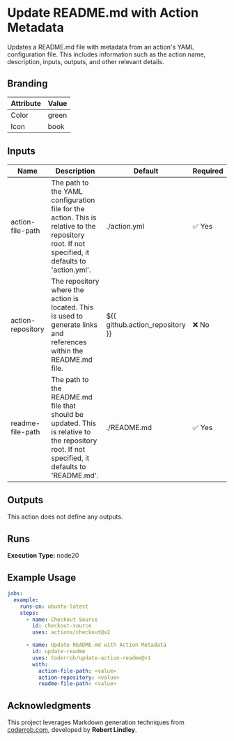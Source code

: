 # Update README.md with Action Metadata

Updates a README.md file with metadata from an action's YAML configuration file. This includes information such as the action name, description, inputs, outputs, and other relevant details.

## Branding

| Attribute | Value |
| --------- | ----- |
| Color     | green |
| Icon      | book  |

## Inputs

| Name              | Description                                                                                                                                     | Default                         | Required |
| ----------------- | ----------------------------------------------------------------------------------------------------------------------------------------------- | ------------------------------- | -------- |
| action-file-path  | The path to the YAML configuration file for the action. This is relative to the repository root. If not specified, it defaults to 'action.yml'. | ./action.yml                    | ✅ Yes    |
| action-repository | The repository where the action is located. This is used to generate links and references within the README.md file.                            | ${{ github.action_repository }} | ❌ No     |
| readme-file-path  | The path to the README.md file that should be updated. This is relative to the repository root. If not specified, it defaults to 'README.md'.   | ./README.md                     | ✅ Yes    |

## Outputs

This action does not define any outputs.

## Runs

**Execution Type:** node20

## Example Usage

```yaml
jobs:
  example:
    runs-on: ubuntu-latest
    steps:
      - name: Checkout Source
        id: checkout-source
        uses: actions/checkout@v2

      - name: Update README.md with Action Metadata
        id: update-readme
        uses: Coderrob/update-action-readme@v1
        with:
          action-file-path: <value>
          action-repository: <value>
          readme-file-path: <value>
```

## Acknowledgments

This project leverages Markdown generation techniques from
[coderrob.com](https://coderrob.com), developed by **Robert Lindley**.

